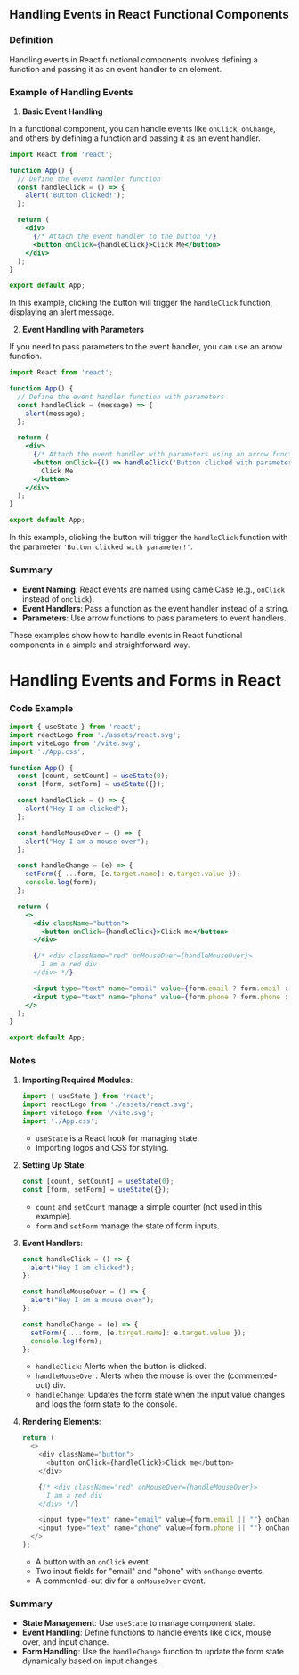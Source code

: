 ## Handling Events in React Functional Components

### Definition
Handling events in React functional components involves defining a function and passing it as an event handler to an element.

### Example of Handling Events

1. **Basic Event Handling**

In a functional component, you can handle events like `onClick`, `onChange`, and others by defining a function and passing it as an event handler.

```jsx
import React from 'react';

function App() {
  // Define the event handler function
  const handleClick = () => {
    alert('Button clicked!');
  };

  return (
    <div>
      {/* Attach the event handler to the button */}
      <button onClick={handleClick}>Click Me</button>
    </div>
  );
}

export default App;
```

In this example, clicking the button will trigger the `handleClick` function, displaying an alert message.

2. **Event Handling with Parameters**

If you need to pass parameters to the event handler, you can use an arrow function.

```jsx
import React from 'react';

function App() {
  // Define the event handler function with parameters
  const handleClick = (message) => {
    alert(message);
  };

  return (
    <div>
      {/* Attach the event handler with parameters using an arrow function */}
      <button onClick={() => handleClick('Button clicked with parameter!')}>
        Click Me
      </button>
    </div>
  );
}

export default App;
```

In this example, clicking the button will trigger the `handleClick` function with the parameter `'Button clicked with parameter!'`.

### Summary
- **Event Naming**: React events are named using camelCase (e.g., `onClick` instead of `onclick`).
- **Event Handlers**: Pass a function as the event handler instead of a string.
- **Parameters**: Use arrow functions to pass parameters to event handlers.

These examples show how to handle events in React functional components in a simple and straightforward way.


# Handling Events and Forms in React

### Code Example

```jsx
import { useState } from 'react';
import reactLogo from './assets/react.svg';
import viteLogo from '/vite.svg';
import './App.css';

function App() {
  const [count, setCount] = useState(0);
  const [form, setForm] = useState({});

  const handleClick = () => {
    alert("Hey I am clicked");
  };

  const handleMouseOver = () => {
    alert("Hey I am a mouse over");
  };

  const handleChange = (e) => {
    setForm({ ...form, [e.target.name]: e.target.value });
    console.log(form);
  };

  return (
    <>
      <div className="button">
        <button onClick={handleClick}>Click me</button>
      </div>

      {/* <div className="red" onMouseOver={handleMouseOver}>
        I am a red div
      </div> */}

      <input type="text" name="email" value={form.email ? form.email : ""} onChange={handleChange} />
      <input type="text" name="phone" value={form.phone ? form.phone : ""} onChange={handleChange} /> 
    </>
  );
}

export default App;
```

### Notes

1. **Importing Required Modules**:
   ```javascript
   import { useState } from 'react';
   import reactLogo from './assets/react.svg';
   import viteLogo from '/vite.svg';
   import './App.css';
   ```
   - `useState` is a React hook for managing state.
   - Importing logos and CSS for styling.

2. **Setting Up State**:
   ```javascript
   const [count, setCount] = useState(0);
   const [form, setForm] = useState({});
   ```
   - `count` and `setCount` manage a simple counter (not used in this example).
   - `form` and `setForm` manage the state of form inputs.

3. **Event Handlers**:
   ```javascript
   const handleClick = () => {
     alert("Hey I am clicked");
   };

   const handleMouseOver = () => {
     alert("Hey I am a mouse over");
   };

   const handleChange = (e) => {
     setForm({ ...form, [e.target.name]: e.target.value });
     console.log(form);
   };
   ```
   - `handleClick`: Alerts when the button is clicked.
   - `handleMouseOver`: Alerts when the mouse is over the (commented-out) div.
   - `handleChange`: Updates the form state when the input value changes and logs the form state to the console.

4. **Rendering Elements**:
   ```javascript
   return (
     <>
       <div className="button">
         <button onClick={handleClick}>Click me</button>
       </div>

       {/* <div className="red" onMouseOver={handleMouseOver}>
         I am a red div
       </div> */}

       <input type="text" name="email" value={form.email || ""} onChange={handleChange} />
       <input type="text" name="phone" value={form.phone || ""} onChange={handleChange} /> 
     </>
   );
   ```
   - A button with an `onClick` event.
   - Two input fields for "email" and "phone" with `onChange` events.
   - A commented-out div for a `onMouseOver` event.

### Summary
- **State Management**: Use `useState` to manage component state.
- **Event Handling**: Define functions to handle events like click, mouse over, and input change.
- **Form Handling**: Use the `handleChange` function to update the form state dynamically based on input changes.
